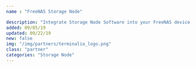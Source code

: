 ```yaml
---
name : "FreeNAS Storage Node"

description: "Integrate Storage Node Software into your FreeNAS device."
added: 09/05/19
updated: 09/22/19
new: false
img: "/img/partners/terminalio_logo.png"
class: "partner"
categories: "Storage Node"
---
```

